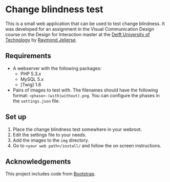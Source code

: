 Change blindness test
=====================
This is a small web application that can be used to test change blindness. It was developed for 
an assignment in the Visual Communication Design course on the Design for Interaction master at 
the [Delft University of Technology] by [Raymond Jelierse].

Requirements
------------
*  A webserver with the following packages:
   * PHP 5.3.x
   * MySQL 5.x
   * [Twig] 1.6
*  Pairs of images to test with.
   The filenames should have the following format: `<phase>-(with|without).png`.
   You can configure the phases in the `settings.json` file.

Set up
------
1. Place the change blindness test somewhere in your webroot.
2. Edit the settings file to your needs.
3. Add the images to the `img` directory.
4. Go to `<your web path>/install/` and follow the on screen instructions.

Acknowledgements
----------------
This project includes code from [Bootstrap].

[Bootstrap]: http://twitter.github.com/bootstrap/
[Delft University of Technology]: http://home.tudelft.nl/
[Raymond Jelierse]: http://www.raymondjelierse.nl/